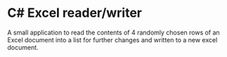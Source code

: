 # C# Excel reader/writer

A small application to read the contents of 4 randomly chosen rows of an Excel document into a list for further changes and written to a new excel document.